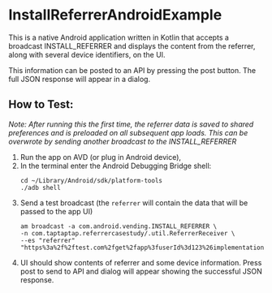 # InstallReferrerAndroidExample

This is a native Android application written in Kotlin that accepts a broadcast INSTALL_REFERRER 
and displays the content from the referrer, along with several device identifiers, on the UI.

This information can be posted to an API by pressing the post button. The full JSON response will 
appear in a dialog.
 
## How to Test: 

_*Note: After running this the first time, the referrer data is saved to shared preferences and is
preloaded on all subsequent app loads. This can be overwrote by sending another broadcast to the 
INSTALL_REFERRER*_

1) Run the app on AVD (or plug in Android device),  
1) In the terminal enter the Android Debugging Bridge shell:
    ```
    cd ~/Library/Android/sdk/platform-tools
    ./adb shell
    ```
1) Send a test broadcast (the `referrer` will contain the data that will be passed to the app UI)
    ```
    am broadcast -a com.android.vending.INSTALL_REFERRER \
    -n com.taptaptap.referrercasestudy/.util.ReferrerReceiver \
    --es "referrer" "https%3a%2f%2ftest.com%2fget%2fapp%3fuserId%3d123%26implementationid%3dtest%26trafficSource%3dtest%26userClass%3d20170101"
    ```
1) UI should show contents of referrer and some device information. Press post to send to API and 
dialog will appear showing the successful JSON response.
